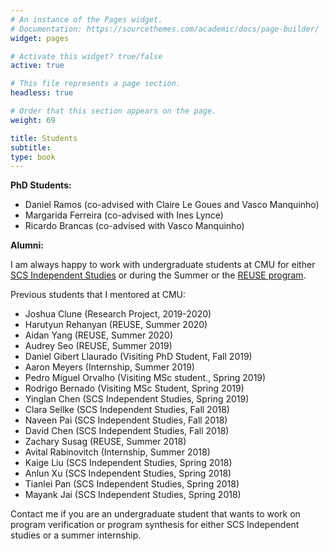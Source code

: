 ```yaml
---
# An instance of the Pages widget.
# Documentation: https://sourcethemes.com/academic/docs/page-builder/
widget: pages

# Activate this widget? true/false
active: true

# This file represents a page section.
headless: true

# Order that this section appears on the page.
weight: 69

title: Students
subtitle:
type: book
---
```


**PhD Students:**
* Daniel Ramos (co-advised with Claire Le Goues and Vasco Manquinho)
* Margarida Ferreira (co-advised with Ines Lynce)
* Ricardo Brancas (co-advised with Vasco Manquinho)

**Alumni:**

I am always happy to work with undergraduate students at CMU for either [SCS Independent Studies](https://csd.cmu.edu/cs-undergraduate-research-options) or during the Summer or the [REUSE program](https://www.cmu.edu/scs/isr/reuse/). 

Previous students that I mentored at CMU:
* Joshua Clune (Research Project, 2019-2020)
* Harutyun Rehanyan (REUSE, Summer 2020)
* Aidan Yang (REUSE, Summer 2020)
* Audrey Seo (REUSE, Summer 2019)
* Daniel Gibert Llaurado (Visiting PhD Student, Fall 2019)
* Aaron Meyers (Internship, Summer 2019)
* Pedro Miguel Orvalho (Visiting MSc student., Spring 2019)
* Rodrigo Bernado (Visiting MSc Student, Spring 2019)
* Yinglan Chen (SCS Independent Studies, Spring 2019)
* Clara Sellke (SCS Independent Studies, Fall 2018)
* Naveen Pai (SCS Independent Studies, Fall 2018)	
* David Chen (SCS Independent Studies, Fall 2018)
* Zachary Susag (REUSE, Summer 2018)
* Avital Rabinovitch (Internship, Summer 2018)
* Kaige Liu (SCS Independent Studies, Spring 2018)
* Anlun Xu (SCS Independent Studies, Spring 2018)
* Tianlei Pan (SCS Independent Studies, Spring 2018)
* Mayank Jai (SCS Independent Studies, Spring 2018)

Contact me if you are an undergraduate student that wants to work on program verification or program synthesis for either SCS Independent studies or a summer internship.
